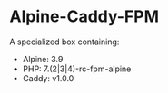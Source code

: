 # Alpine-Caddy-FPM

A specialized box containing:

* Alpine: 3.9
* PHP:    7.(2|3|4)-rc-fpm-alpine
* Caddy:  v1.0.0
